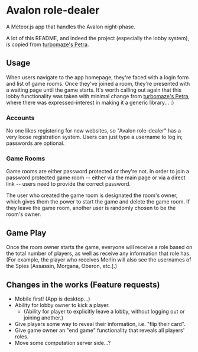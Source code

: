 Avalon role-dealer
====================================================================
A Meteor.js app that handles the Avalon night-phase.

A lot of this README, and indeed the project (especially the lobby
system), is copied from [turbomaze's Petra](https://github.com/turbomaze/petra).

## Usage
When users navigate to the app homepage,
they're faced with a login form and list of game rooms. Once they've
joined a room, they're presented with a waiting page until the game
starts. It's worth calling out again that this lobby functionality
was taken with minimal change from 
[turbomaze's Petra](https://github.com/turbomaze/petra),
where there was expressed-interest in making it a generic library... :)

### Accounts
No one likes registering for new websites, so "Avalon role-dealer" has a very
loose registration system. Users can just type a username to log in; passwords
are optional.

### Game Rooms
Game rooms are either password protected or they're not. In order to
join a password protected game room -- either via the main page or via
a direct link -- users need to provide the correct password.

The user who created the game room is designated the room's owner, which
gives them the power to start the game and delete the game room. If they
leave the game room, another user is randomly chosen to be the room's
owner.

## Game Play
Once the room owner starts the game, everyone will receive a role based
on the total number of players, as well as receive any information that
role has. (For example, the player who receives Merlin will also see the
usernames of the Spies [Assassin, Morgana, Oberon, etc.].)

## Changes in the works (Feature requests)
- Mobile first! (App is desktop...)
- Ability for lobby owner to kick a player. 
    * (Ability for player to explicitly leave a lobby, without logging out or joining another.)
- Give players some way to reveal their information, i.e. "flip their card".
- Give game owner an "end game" functionality that reveals all players' roles.
- Move some computation server side...?